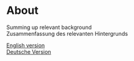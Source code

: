 # About
Summing up relevant background  
Zusammenfassung des relevanten Hintergrunds

<!-- [English version](About%20Me.md)   -->
[English version](https://timsdesigns.github.io/)  
[Deutsche Version](About%20Me_DE.md)